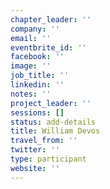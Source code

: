```yaml
---
chapter_leader: ''
company: ''
email: ''
eventbrite_id: ''
facebook: ''
image: ''
job_title: ''
linkedin: ''
notes: ''
project_leader: ''
sessions: []
status: add-details
title: William Devos
travel_from: ''
twitter: ''
type: participant
website: ''
---
```


<!-- put more details about participant here -->